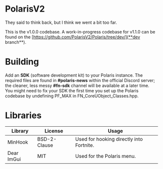 # PolarisV2
They said to think back, but I think we went a bit too far.

This is the v1.0.0 codebase. A work-in-progress codebase for v1.1.0 can be found on the [https://github.com/PolarisV2/Polaris/tree/dev/](**dev branch**).

# Building
Add an __**SDK**__ (software development kit) to your Polaris instance. The required files are found in **#polaris-news** within the official Discord server; the cleaner, less messy **#fn-sdk** channel will be available at a later time.
You might need to fix your SDK the first time you set up the Polaris codebase by undefining PF_MAX in FN_CoreUObject_Classes.hpp.

# Libraries
| Library       | License       | Usage                                                     |
| ------------- | ------------- | --------------------------------------------------------- |
| MinHook       | BSD-2-Clause  | Used for hooking directly into Fortnite.                  |
| Dear ImGui    | MIT           | Used for the Polaris menu.                                |
